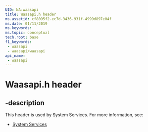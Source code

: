 ```yaml
---
UID: NA:waasapi
title: Waasapi.h header
ms.assetid: cf8095f2-ec7d-3436-931f-4999d897e04f
ms.date: 01/11/2019
ms.keywords: 
ms.topic: conceptual
tech.root: base
f1_keywords:
 - waasapi
 - waasapi/waasapi
api_name:
 - waasapi
---
```


# Waasapi.h header


## -description

This header is used by System Services. For more information, see:

- [System Services](../_base/index.md)

